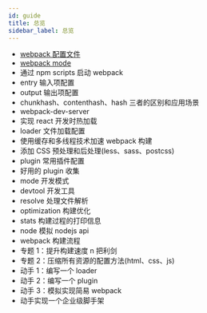 ```yaml
---
id: guide
title: 总览
sidebar_label: 总览
---
```


- [webpack 配置文件](./webpack-config-file)
- [webpack mode](./webpack-mode)
- 通过 npm scripts 启动 webpack
- entry 输入项配置
- output 输出项配置
- chunkhash、contenthash、hash 三者的区别和应用场景
- webpack-dev-server
- 实现 react 开发时热加载
- loader 文件加载配置
- 使用缓存和多线程技术加速 webpack 构建
- 添加 CSS 预处理和后处理(less、sass、postcss)
- plugin 常用插件配置
- 好用的 plugin 收集
- mode 开发模式
- devtool 开发工具
- resolve 处理文件解析
- optimization 构建优化
- stats 构建过程的打印信息
- node 模拟 nodejs api
- webpack 构建流程
- 专题 1：提升构建速度 n 把利剑
- 专题 2：压缩所有资源的配置方法(html、css、js)
- 动手 1：编写一个 loader
- 动手 2：编写一个 plugin
- 动手 3：模拟实现简易 webpack
- 动手实现一个企业级脚手架
